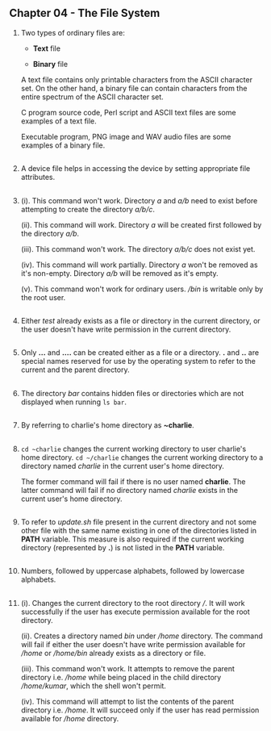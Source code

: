 ## Chapter 04 - The File System

01.	Two types of ordinary files are:

	-	**Text** file

	-	**Binary** file

	A text file contains only printable characters from the ASCII character set. On the other hand, a binary file can contain characters from the entire spectrum of the ASCII character set.

	C program source code, Perl script and ASCII text files are some examples of a text file.

	Executable program, PNG image and WAV audio files are some examples of a binary file.

##

02.	A device file helps in accessing the device by setting appropriate file attributes.

##

03.	(i). This command won't work. Directory _a_ and _a/b_ need to exist before attempting to create the directory _a/b/c_.

	(ii). This command will work. Directory _a_ will be created first followed by the directory _a/b_.

	(iii). This command won't work. The directory _a/b/c_ does not exist yet.

	(iv). This command will work partially. Directory _a_ won't be removed as it's non-empty. Directory _a/b_ will be removed as it's empty.

	(v). This command won't work for ordinary users. _/bin_ is writable only by the root user.

##

04.	Either _test_ already exists as a file or directory in the current directory, or the user doesn't have write permission in the current directory.

##

05.	Only **...** and **....** can be created either as a file or a directory. **.** and **..** are special names reserved for use by the operating system to refer to the current and the parent directory.

##

06.	The directory _bar_ contains hidden files or directories which are not displayed when running `ls bar`.

##

07.	By referring to charlie's home directory as **~charlie**.

##

08.	`cd ~charlie` changes the current working directory to user charlie's home directory. `cd ~/charlie` changes the current working directory to a directory named _charlie_ in the current user's home directory.

	The former command will fail if there is no user named **charlie**. The latter command will fail if no directory named _charlie_ exists in the current user's home directory.

##

09.	To refer to _update.sh_ file present in the current directory and not some other file with the same name existing in one of the directories listed in **PATH** variable. This measure is also required if the current working directory (represented by **.**) is not listed in the **PATH** variable.

##

10.	Numbers, followed by uppercase alphabets, followed by lowercase alphabets.

##

11.	(i). Changes the current directory to the root directory _/_. It will work successfully if the user has execute permission available for the root directory.

	(ii). Creates a directory named _bin_ under _/home_ directory. The command will fail if either the user doesn't have write permission available for _/home_ or _/home/bin_ already exists as a directory or file.

	(iii). This command won't work. It attempts to remove the parent directory i.e. _/home_ while being placed in the child directory _/home/kumar_, which the shell won't permit.

	(iv). This command will attempt to list the contents of the parent directory i.e. _/home_. It will succeed only if the user has read permission available for _/home_ directory.

##
